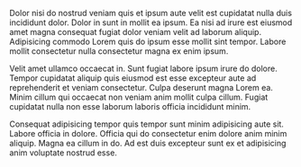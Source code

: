 Dolor nisi do nostrud veniam quis et ipsum aute velit est cupidatat nulla duis incididunt dolor. Dolor in sunt in mollit ea ipsum. Ea nisi ad irure est eiusmod amet magna consequat fugiat dolor veniam velit ad laborum aliquip. Adipisicing commodo Lorem quis do ipsum esse mollit sint tempor. Labore mollit consectetur nulla consectetur magna ex enim ipsum.

Velit amet ullamco occaecat in. Sunt fugiat labore ipsum irure do dolore. Tempor cupidatat aliquip quis eiusmod est esse excepteur aute ad reprehenderit et veniam consectetur. Culpa deserunt magna Lorem ea. Minim cillum qui occaecat non veniam anim mollit culpa cillum. Fugiat cupidatat nulla non esse laborum laboris officia incididunt minim.

Consequat adipisicing tempor quis tempor sunt minim adipisicing aute sit. Labore officia in dolore. Officia qui do consectetur enim dolore anim minim aliquip. Magna ea cillum in do. Ad est duis excepteur sunt ex et adipisicing anim voluptate nostrud esse.